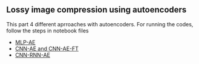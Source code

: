 ## Lossy image compression using autoencoders

This part 4 different aprroaches with autoencoders.
For running the codes, follow the steps in notebook files
- [MLP-AE](https://github.com/scelesticsiva/Neural-Networks-for-Image-Compression/blob/master/Autoencoders/MLP-AE.ipynb) 
- [CNN-AE and CNN-AE-FT](https://github.com/scelesticsiva/Neural-Networks-for-Image-Compression/blob/master/Autoencoders/CNN-AE-FT.ipynb) 
- [CNN-RNN-AE](https://github.com/scelesticsiva/Neural-Networks-for-Image-Compression/blob/master/Autoencoders/CNN-RNN-AE.ipynb) 

